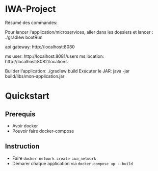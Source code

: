 # IWA-Project

Résumé des commandes:
 
Pour lancer l'application/microservices, aller dans les dossiers et lancer : ./gradlew bootRun

api gateway: http://localhost:8080

ms user: http://localhost:8081/users
ms location: http://localhost:8082/locations


Builder l'application: ./gradlew build
Exécuter le JAR: java -jar build/libs/mon-application.jar


# Quickstart 

## Prerequis

- Avoir docker
- Pouvoir faire docker-compose

## Instruction

- Faire `docker network create iwa_network`
- Démarer chaque application via `docker-compose up --build`